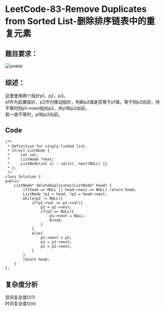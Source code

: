 # LeetCode-83-Remove Duplicates from Sorted List-删除排序链表中的重复元素

## 题目要求：
![avatar](https:///github.com/JakeChanFangZiyuan20/MyLeetCode/blob/img/83.png)



## 综述：
这里使用两个指针p1，p2，p3。  
p1作为前置指针，p2作为移动指针，判断p2值是否等于p1值，等于则p2向前，待不等时则p1->next指向p2，并p1和p2向前。  
若一直不等时，p1和p2向前。  

## Code
```
/**
 * Definition for singly-linked list.
 * struct ListNode {
 *     int val;
 *     ListNode *next;
 *     ListNode(int x) : val(x), next(NULL) {}
 * };
 */
class Solution {
public:
    ListNode* deleteDuplicates(ListNode* head) {
        if(head == NULL || head->next == NULL) return head;
        ListNode *p1 = head, *p2 = head->next;
        while(p2 != NULL){
            if(p1->val == p2->val){
                p2 = p2->next;
                if(p2 == NULL){
                    p1->next = NULL;
                    break;
                }
            }
            else{
                p1->next = p2;
                p1 = p1->next;
                p2 = p2->next;
            }
        }
        return head;
    }
};
```
  


## 复杂度分析
空间复杂度O(1)  
时间复杂度O(n)


